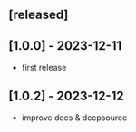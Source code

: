 ## [released]

## [1.0.0] - 2023-12-11

- first release

## [1.0.2] - 2023-12-12

- improve docs & deepsource